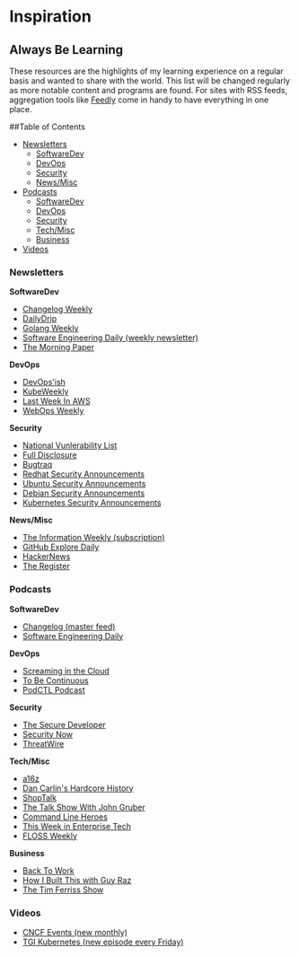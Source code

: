 # Inspiration

## Always Be Learning

These resources are the highlights of my learning experience on a regular basis and wanted to share with the world. This list will be changed regularly as more notable content and programs are found. For sites with RSS feeds, aggregation tools like [Feedly](feedly.com) come in handy to have everything in one place. 

##Table of Contents
* [Newsletters](#Newsletters)
	* [SoftwareDev](#SoftwareDev)
	* [DevOps](#DevOps)
	* [Security](#Security)
	* [News/Misc](#News/Misc)
* [Podcasts](#Podcasts)
	* [SoftwareDev](#SoftwareDev)
	* [DevOps](#DevOps)
	* [Security](#Security)
	* [Tech/Misc](#Tech/Misc)
	* [Business](#Business)
* [Videos](#Videos)

### Newsletters

**SoftwareDev**

* [Changelog Weekly](https://changelog.com/)
* [DailyDrip](https://www.dailydrip.com/weekly)
* [Golang Weekly](https://golangweekly.com/)
* [Software Engineering Daily (weekly newsletter)](https://softwareengineeringdaily.com/)
* [The Morning Paper](https://blog.acolyer.org/)

**DevOps**

* [DevOps'ish](https://devopsish.com/)
* [KubeWeekly](https://kubeweekly.com/)
* [Last Week In AWS](https://lastweekinaws.com/)
* [WebOps Weekly](https://webopsweekly.com/)

**Security**

* [National Vunlerability List](https://nvd.nist.gov/#)
* [Full Disclosure](http://seclists.org/fulldisclosure/)
* [Bugtraq](http://seclists.org/bugtraq/)
* [Redhat Security Announcements](https://www.redhat.com/mailman/listinfo/rhsa-announce)
* [Ubuntu Security Announcements](https://www.redhat.com/mailman/listinfo/rhsa-announce)
* [Debian Security Announcements](https://lists.debian.org/debian-security-announce/)
* [Kubernetes Security Announcements](https://groups.google.com/forum/#!forum/kubernetes-announce)

**News/Misc**

* [The Information Weekly (subscription)](https://www.theinformation.com/)
* [GitHub Explore Daily](https://github.com/explore)
* [HackerNews](https://news.ycombinator.com/)
* [The Register](https://www.theregister.co.uk/devops/)



### Podcasts


**SoftwareDev**

* [Changelog (master feed)](https://overcast.fm/itunes1164554936/changelog-master-feed)
* [Software Engineering Daily](https://overcast.fm/itunes1019576853/software-engineering-daily)

**DevOps**

* [Screaming in the Cloud](https://overcast.fm/itunes1361244178/screaming-in-the-cloud)
* [To Be Continuous](https://overcast.fm/itunes1107185328/to-be-continuous)
* [PodCTL Podcast](https://blog.openshift.com/tag/podctl/)

**Security**

* [The Secure Developer](https://overcast.fm/itunes1156317989/the-secure-developer)
* [Security Now](https://twit.tv/shows/security-now)
* [ThreatWire](https://www.hak5.org/shows/threatwire)

**Tech/Misc**

* [a16z](https://overcast.fm/itunes842818711/a16z)
* [Dan Carlin's Hardcore History](https://overcast.fm/itunes173001861/dan-carlins-hardcore-history)
* [ShopTalk](https://overcast.fm/itunes493890455/shoptalk)
* [The Talk Show With John Gruber](https://overcast.fm/itunes528458508/the-talk-show-with-john-gruber)
* [Command Line Heroes](https://www.redhat.com/en/command-line-heroes)
* [This Week in Enterprise Tech](https://twit.tv/shows/this-week-in-enterprise-tech)
* [FLOSS Weekly](https://twit.tv/shows/floss-weekly)

**Business**

* [Back To Work](https://overcast.fm/itunes415535037/back-to-work)
* [How I Built This with Guy Raz](https://overcast.fm/itunes1150510297/how-i-built-this-with-guy-raz)
* [The Tim Ferriss Show](https://tim.blog/podcast/)

### Videos

* [CNCF Events (new monthly)](https://www.cncf.io/events/)
* [TGI Kubernetes (new episode every Friday)](https://www.youtube.com/watch?v=9YYeE-bMWv8&list=PLvmPtYZtoXOENHJiAQc6HmV2jmuexKfrJ)
